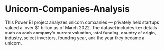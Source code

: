 # Unicorn-Companies-Analysis
This Power BI project analyzes unicorn companies — privately held startups valued at over $1 billion as of March 2022. The dataset includes key details such as each company's current valuation, total funding, country of origin, industry, select investors, founding year, and the year they became a unicorn.
